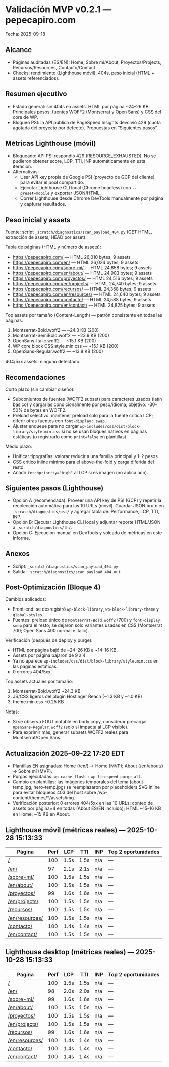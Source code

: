 # Validación MVP v0.2.1 — pepecapiro.com

Fecha: 2025-09-18

## Alcance

- Páginas auditadas (ES/EN): Home, Sobre mí/About, Proyectos/Projects, Recursos/Resources, Contacto/Contact.
- Checks: rendimiento (Lighthouse móvil), 404s, peso inicial (HTML + assets referenciados).

## Resumen ejecutivo

- Estado general: sin 404s en assets. HTML por página ~24–26 KB. Principales pesos: fuentes WOFF2 (Montserrat y Open Sans) y CSS del core de WP.
- Bloqueo PSI: la API pública de PageSpeed Insights devolvió 429 (cuota agotada del proyecto por defecto). Propuestas en “Siguientes pasos”.

## Métricas Lighthouse (móvil)

- Bloqueado: API PSI respondió 429 (RESOURCE_EXHAUSTED). No se pudieron obtener score, LCP, TTI, INP automáticamente en esta iteración.
- Alternativas:
  - Usar API key propia de Google PSI (proyecto de GCP del cliente) para evitar el pool compartido.
  - Ejecutar Lighthouse CLI local (Chrome headless) con `--preset=mobile` y exportar JSON/HTML.
  - Correr Lighthouse desde Chrome DevTools manualmente por página y capturar resultados.

## Peso inicial y assets

Fuente: script `_scratch/diagnostics/scan_payload_404.py` (GET HTML, extracción de assets, HEAD por asset).

Tabla de páginas (HTML y número de assets):

- https://pepecapiro.com/ — HTML 26,010 bytes; 9 assets
- https://pepecapiro.com/en/ — HTML 26,024 bytes; 9 assets
- https://pepecapiro.com/sobre-mi/ — HTML 24,658 bytes; 9 assets
- https://pepecapiro.com/en/about/ — HTML 24,903 bytes; 9 assets
- https://pepecapiro.com/proyectos/ — HTML 24,516 bytes; 9 assets
- https://pepecapiro.com/en/projects/ — HTML 24,740 bytes; 9 assets
- https://pepecapiro.com/recursos/ — HTML 24,358 bytes; 9 assets
- https://pepecapiro.com/en/resources/ — HTML 24,640 bytes; 9 assets
- https://pepecapiro.com/contacto/ — HTML 24,588 bytes; 9 assets
- https://pepecapiro.com/en/contact/ — HTML 24,825 bytes; 9 assets

Top assets por tamaño (Content-Length) — patrón consistente en todas las páginas:

1. Montserrat-Bold.woff2 — ~24.3 KB (200)
2. Montserrat-SemiBold.woff2 — ~23.9 KB (200)
3. OpenSans-Italic.woff2 — ~15.1 KB (200)
4. WP core block CSS style.min.css — ~15.1 KB (200)
5. OpenSans-Regular.woff2 — ~13.8 KB (200)

404/5xx assets: ninguno detectado.

## Recomendaciones

Corto plazo (sin cambiar diseño):
- Subconjuntos de fuentes (WOFF2 subset) para caracteres usados (latín básico) y cargarlas condicionalmente por peso/idioma; objetivo: -30–50% de bytes en WOFF2.
- Preload selectivo: mantener preload solo para la fuente crítica LCP; diferir otras fuentes con `font-display: swap`.
- Ajustar enqueue para no cargar `wp-includes/css/dist/block-library/style.min.css` si no se usan bloques nativos en páginas estáticas (o registrarlo como `print=false` en plantillas).

Medio plazo:
- Unificar tipografías: valorar reducir a una familia principal y 1–2 pesos.
- CSS crítico inline mínimo para el above-the-fold y carga diferida del resto.
- Añadir `fetchpriority="high"` al LCP si es imagen (no aplica aún).

## Siguientes pasos (Lighthouse)

- Opción A (recomendada): Proveer una API key de PSI (GCP) y repetir la recolección automática para las 10 URLs (móvil). Guardar JSON bruto en `_scratch/diagnostics/psi/` y agregar tabla de: Performance, LCP, TTI, INP.
- Opción B: Ejecutar Lighthouse CLI local y adjuntar reporte HTML/JSON a `_scratch/diagnostics/lh/`.
- Opción C: Ejecución manual en DevTools y volcado de métricas en este informe.

## Anexos

- Script: `_scratch/diagnostics/scan_payload_404.py`
- Salida: `_scratch/diagnostics/scan_payload_404.out`

## Post-Optimización (Bloque 4)

Cambios aplicados:
- Front-end: se desregistró `wp-block-library`, `wp-block-library-theme` y `global-styles`.
- Fuentes: preload único de `Montserrat-Bold.woff2` (700) y `font-display: swap` para el resto; se dejaron solo variantes usadas en CSS (Montserrat 700; Open Sans 400 normal e italic).

Verificación (después de deploy y purge):
- HTML por página bajó de ~24–26 KB a ~14–16 KB.
- Assets por página bajaron de 9 a 4.
- Ya no aparece `wp-includes/css/dist/block-library/style.min.css` en las páginas estáticas.
- 0 errores 404/5xx.

Top assets actuales por tamaño:
1) Montserrat-Bold.woff2 ~24.3 KB
2) JS/CSS ligeros del plugin Hostinger Reach (~1.3 KB y ~1.0 KB)
3) theme.min.css ~0.25 KB

Notas:
- Si se observa FOUT notable en body copy, considerar precargar `OpenSans-Regular.woff2` (solo si impacta al LCP visible).
- Para exprimir más, generar subsets WOFF2 reales para Montserrat/Open Sans.

## Actualización 2025-09-22 17:20 EDT

- Plantillas EN asignadas: Home (/en/) → Home (MVP); About (/en/about/) → Sobre mí (MVP).
- Purgas ejecutadas: `wp cache flush` + `wp litespeed-purge all`.
- Cambio en plantillas: las imágenes temporales del tema (about-temp.jpg, hero-temp.jpg) se reemplazaron por placeholders SVG inline para evitar bloqueos 403 del host sobre /wp-content/themes/*/assets/img.
- Verificación posterior: 0 errores 404/5xx en las 10 URLs; conteo de assets por página=4 en todas (About ES/EN incluido); HTML ~15–16 KB en Home; ~15 KB en About.

## Lighthouse móvil (métricas reales) — 2025-10-28 15:13:33

| Página | Perf | LCP | TTI | INP | Top 2 oportunidades |
|--------|------|-----|-----|-----|----------------------|
| [/](lighthouse/home.html) | 100 | 1.5s | 1.5s | n/a | — |
| [/en/](lighthouse/en-home.html) | 97 | 2.1s | 2.1s | n/a | — |
| [/sobre-mi/](lighthouse/sobre-mi.html) | 100 | 1.5s | 1.5s | n/a | — |
| [/en/about/](lighthouse/en-about.html) | 100 | 1.5s | 1.5s | n/a | — |
| [/proyectos/](lighthouse/proyectos.html) | 99 | 1.6s | 1.6s | n/a | — |
| [/en/projects/](lighthouse/en-projects.html) | 100 | 1.5s | 1.5s | n/a | — |
| [/recursos/](lighthouse/recursos.html) | 100 | 1.5s | 1.5s | n/a | — |
| [/en/resources/](lighthouse/en-resources.html) | 100 | 1.5s | 1.5s | n/a | — |
| [/contacto/](lighthouse/contacto.html) | 100 | 1.4s | 1.4s | n/a | — |
| [/en/contact/](lighthouse/en-contact.html) | 100 | 1.5s | 1.5s | n/a | — |

## Lighthouse desktop (métricas reales) — 2025-10-28 15:13:33

| Página | Perf | LCP | TTI | INP | Top 2 oportunidades |
|--------|------|-----|-----|-----|----------------------|
| [/](lighthouse/home-d.html) | 100 | 1.5s | 1.5s | n/a | — |
| [/en/](lighthouse/en-home-d.html) | 98 | 2.0s | 2.0s | n/a | — |
| [/sobre-mi/](lighthouse/sobre-mi-d.html) | 99 | 1.6s | 1.6s | n/a | — |
| [/en/about/](lighthouse/en-about-d.html) | 100 | 1.5s | 1.5s | n/a | — |
| [/proyectos/](lighthouse/proyectos-d.html) | 100 | 1.5s | 1.5s | n/a | — |
| [/en/projects/](lighthouse/en-projects-d.html) | 100 | 1.5s | 1.5s | n/a | — |
| [/recursos/](lighthouse/recursos-d.html) | 99 | 1.6s | 1.6s | n/a | — |
| [/en/resources/](lighthouse/en-resources-d.html) | 100 | 1.4s | 1.4s | n/a | — |
| [/contacto/](lighthouse/contacto-d.html) | 100 | 1.4s | 1.4s | n/a | — |
| [/en/contact/](lighthouse/en-contact-d.html) | 100 | 1.4s | 1.4s | n/a | — |

